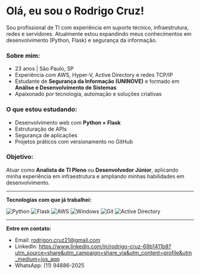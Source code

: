 # Olá, eu sou o Rodrigo Cruz!

Sou profissional de TI com experiência em suporte técnico, infraestrutura, redes e servidores. Atualmente estou expandindo meus conhecimentos em desenvolvimento (Python, Flask) e segurança da informação.

### Sobre mim:
- 23 anos | São Paulo, SP
- Experiência com AWS, Hyper-V, Active Directory e redes TCP/IP
- Estudante de **Segurança da Informação (UNINOVE)** e formado em **Análise e Desenvolvimento de Sistemas**
- Apaixonado por tecnologia, automação e soluções criativas

### O que estou estudando:
- Desenvolvimento web com **Python + Flask**
- Estruturação de APIs
- Segurança de aplicações
- Projetos práticos com versionamento no GitHub

### Objetivo:
Atuar como **Analista de TI Pleno** ou **Desenvolvedor Júnior**, aplicando minha experiência em infraestrutura e ampliando minhas habilidades em desenvolvimento.

---

**Tecnologias com que já trabalhei:**

![Python](https://img.shields.io/badge/Python-3776AB?style=flat&logo=python&logoColor=white)
![Flask](https://img.shields.io/badge/Flask-000000?style=flat&logo=flask)
![AWS](https://img.shields.io/badge/AWS-232F3E?style=flat&logo=amazon-aws)
![Windows](https://img.shields.io/badge/Windows-0078D6?style=flat&logo=windows)
![Git](https://img.shields.io/badge/Git-F05032?style=flat&logo=git&logoColor=white)
![Active Directory](https://img.shields.io/badge/Active--Directory-008AD7?style=flat&logo=windows)

---

**Entre em contato:**

- Email: rodrigon.cruz21@gmail.com
- LinkedIn: https://www.linkedin.com/in/rodrigo-cruz-69b1411b8?utm_source=share&utm_campaign=share_via&utm_content=profile&utm_medium=ios_app
- WhatsApp: (11) 94886-2025
